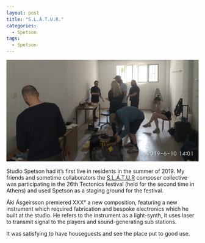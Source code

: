 ```yaml
---
layout: post
title: "S.L.Á.T.U.R."
categories:
  - Spetson
tags:
  - Spetson
---
```


![Full house](/img/slatur1.JPG)

Studio Spetson had it’s first live in residents in the summer of 2019. My friends and sometime collaborators the [S.L.Á.T.U.R](www.slatur.is) composer collective was participating in the 26th Tectonics festival (held for the second time in Athens) and used Spetson as a staging ground for the festival.

Áki Ásgeirsson premiered XXX° a new composition, featuring a new instrument which required fabrication and bespoke electronics which he built at the studio. He refers to the instrument as a light-synth, it uses laser to transmit signal to the players and sound-generating sub stations.

It was satisfying to have houseguests and see the place put to good use.
